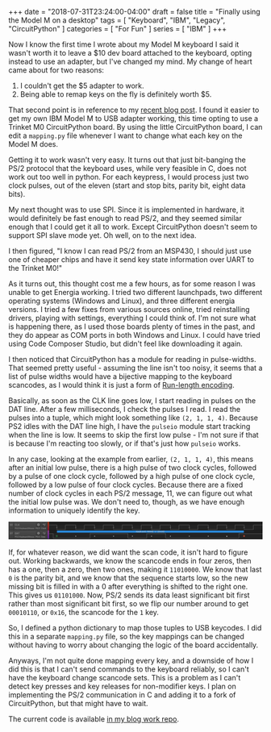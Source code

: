 +++
date = "2018-07-31T23:24:00-04:00"
draft = false
title = "Finally using the Model M on a desktop"
tags = [ "Keyboard", "IBM", "Legacy", "CircuitPython" ]
categories = [ "For Fun" ]
series = [ "IBM" ]
+++

Now I know the first time I wrote about my Model M keyboard I said it
wasn't worth it to leave a $10 dev board attached to the keyboard,
opting instead to use an adapter, but I've changed my mind. My
change of heart came about for two reasons:

1. I couldn't get the $5 adapter to work.  
2. Being able to remap keys on the fly is definitely worth $5.  
  
That second point is in reference to my [recent blog post](https://johnwesthoff.com/blorg/circuitpythonshilling/). 
I found it easier to get my own IBM Model M to USB adapter working,
this time opting to use a Trinket M0 CircuitPython board.
By using the little CircuitPython board, I can edit a `mapping.py` 
file whenever I want to change what each key on the Model M does.

Getting it to work wasn't very easy. It turns out that just
bit-banging the PS/2 protocol that the keyboard uses, while very
feasible in C, does not work out too well in python. For each
keypress, I would process just two clock pulses, out of the
eleven (start and stop bits, parity bit, eight data bits).

My next thought was to use SPI.
Since it is implemented in hardware, it would definitely be fast
enough to read PS/2, and they seemed similar enough that I could get
it all to work. Except CircuitPython doesn't seem to support
SPI slave mode yet. Oh well, on to the next idea.

I then figured, "I know I can read PS/2 from an MSP430, I should just
use one of cheaper chips and have it send key state information over
UART to the Trinket M0!"

As it turns out, this thought cost me a few hours, as for some reason
I was unable to get Energia working. I tried two different launchpads,
two different operating systems (Windows and Linux), and three
different energia versions. I tried a few fixes from various
sources online, tried reinstalling drivers, playing with settings,
everything I could think of. I'm not sure what is happening there,
as I used those boards plenty of times in the past, and they do appear
as COM ports in both Windows and Linux. I could have tried using
Code Composer Studio, but didn't feel like downloading it again.

I then noticed that CircuitPython has a module for reading in
pulse-widths. That seemed pretty useful - assuming the line isn't too
noisy, it seems that a list of pulse widths would have a bijective
mapping to the keyboard scancodes, as I would think it is just a
form of [Run-length encoding](https://en.wikipedia.org/wiki/Run-length_encoding).

Basically, as soon as the CLK line goes low, I start reading in pulses
on the DAT line. After a few milliseconds, I check the pulses I read.
I read the pulses into a tuple, which might look something like
`(2, 1, 1, 4)`. Because PS2 idles with the DAT line high, I have
the `pulseio` module start tracking when the line is low. It seems
to skip the first low pulse - I'm not sure if that is because I'm
reacting too slowly, or if that's just how `pulseio` works.

In any case, looking at the example from earlier, `(2, 1, 1, 4)`, this
means after an initial low pulse, there is a high pulse of two clock
cycles, followed by a pulse of one clock cycle, followed by a high
pulse of one clock cycle, followed by a low pulse of four clock
cycles. Because there are a fixed number of clock cycles in each
PS/2 message, 11, we can figure out what the initial low pulse was.
We don't need to, though, as we have enough information to uniquely
identify the key.

![Keypress wave form](keypress.png)

If, for whatever reason, we did want the scan code, it isn't hard
to figure out.
Working backwards, we know the scancode ends in four zeros, then
has a one, then a zero, then two ones, making it `11010000`.
We know that last `0` is the parity bit, and we know that the sequence
starts low, so the new missing bit is filled in with a 0 after
everything is shifted to the right one. This gives us `01101000`.
Now, PS/2 sends its data least significant bit first rather than
most significant bit first, so we flip our number around to get
`00010110`, or `0x16`, the scancode for the `1` key.

So, I defined a python dictionary to map those tuples to USB keycodes.
I did this in a separate `mapping.py` file, so the key mappings
can be changed without having to worry about changing the logic
of the board accidentally.

Anyways, I'm not quite done mapping every key, and a downside of how
I did this is that I can't send commands to the keyboard reliably,
so I can't have the keyboard change scancode sets. This is a problem
as I can't detect key presses and key releases for non-modifier keys.
I plan on implementing the PS/2 communication in C and adding it to
a fork of CircuitPython, but that might have to wait. 

The current code is available [in my blog work repo](https://github.com/JohnathonNow/johnwesthoff-blogwork/tree/master/modelm-keyboard).

